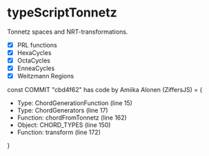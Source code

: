 # typeScriptTonnetz

Tonnetz spaces and NRT-transformations. 

* [x] PRL functions
* [x] HexaCycles
* [x] OctaCycles
* [x] EnneaCycles
* [x] Weitzmann Regions    

const COMMIT "cbd4f62" has code by Amiika Alonen (ZiffersJS) = {

-  Type: ChordGenerationFunction (line 15)
-  Type: ChordGenerators (line 17)
-  Function: chordFromTonnetz (line 162)
-  Object: CHORD_TYPES (line 150)
-  Function: transform (line 172)

}

